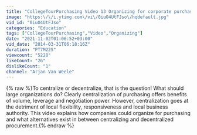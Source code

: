 ```yaml
---
title: "CollegeTourPurchasing Video 13 Organizing for corporate purchasing"
image: "https:\/\/i.ytimg.com\/vi\/0iuO4UtFJso\/hqdefault.jpg"
vid_id: "0iuO4UtFJso"
categories: "Education"
tags: ["CollegeTourPurchasing","Video","Organizing"]
date: "2021-11-02T01:06:52+03:00"
vid_date: "2014-03-31T06:18:16Z"
duration: "PT7M22S"
viewcount: "5228"
likeCount: "26"
dislikeCount: "1"
channel: "Arjan Van Weele"
---
```

{% raw %}To centralize or decentralize, that is the question! What should large organizations do? Clearly centralization of purchasing offers benefits of volume, leverage and negotiation power. However, centralization goes at the detriment of local flexibility, responsiveness and local business authority. This video explains how companies could organize for purchasing and what alternatives exist in between centralizing and decentralized procurement.{% endraw %}
